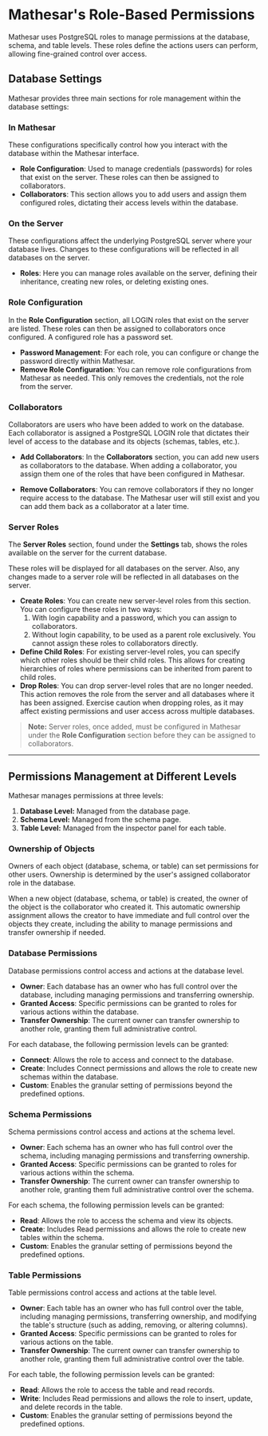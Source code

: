 # Mathesar's Role-Based Permissions

Mathesar uses PostgreSQL roles to manage permissions at the database, schema, and table levels. These roles define the actions users can perform, allowing fine-grained control over access.

## Database Settings

Mathesar provides three main sections for role management within the database settings:

### In Mathesar

These configurations specifically control how you interact with the database within the Mathesar interface.

- **Role Configuration**: Used to manage credentials (passwords) for roles that exist on the server. These roles can then be assigned to collaborators.
- **Collaborators**: This section allows you to add users and assign them configured roles, dictating their access levels within the database.

### On the Server

These configurations affect the underlying PostgreSQL server where your database lives. Changes to these configurations will be reflected in all databases on the server.

- **Roles**: Here you can manage roles available on the server, defining their inheritance, creating new roles, or deleting existing ones.

### Role Configuration

In the **Role Configuration** section, all LOGIN roles that exist on the server are listed. These roles can then be assigned to collaborators once configured. A configured role has a password set.

- **Password Management**: For each role, you can configure or change the password directly within Mathesar.
- **Remove Role Configuration**: You can remove role configurations from Mathesar as needed. This only removes the credentials, not the role from the server.

### Collaborators

Collaborators are users who have been added to work on the database. Each collaborator is assigned a PostgreSQL LOGIN role that dictates their level of access to the database and its objects (schemas, tables, etc.).

- **Add Collaborators**: In the **Collaborators** section, you can add new users as collaborators to the database. When adding a collaborator, you assign them one of the roles that have been configured in Mathesar.

- **Remove Collaborators**: You can remove collaborators if they no longer require access to the database. The Mathesar user will still exist and you can add them back as a collaborator at a later time.

### Server Roles

The **Server Roles** section, found under the **Settings** tab, shows the roles available on the server for the current database.

These roles will be displayed for all databases on the server. Also, any changes made to a server role will be reflected in all databases on the server.

- **Create Roles**: You can create new server-level roles from this section. You can configure these roles in two ways:
  1. With login capability and a password, which you can assign to collaborators.
  2. Without login capability, to be used as a parent role exclusively. You cannot assign these roles to collaborators directly.
- **Define Child Roles**: For existing server-level roles, you can specify which other roles should be their child roles. This allows for creating hierarchies of roles where permissions can be inherited from parent to child roles.
- **Drop Roles**: You can drop server-level roles that are no longer needed. This action removes the role from the server and all databases where it has been assigned. Exercise caution when dropping roles, as it may affect existing permissions and user access across multiple databases.

> **Note:** Server roles, once added, must be configured in Mathesar under the **Role Configuration** section before they can be assigned to collaborators.

---

## Permissions Management at Different Levels

Mathesar manages permissions at three levels:

1. **Database Level:** Managed from the database page.
2. **Schema Level:** Managed from the schema page.
3. **Table Level:** Managed from the inspector panel for each table.

### Ownership of Objects

Owners of each object (database, schema, or table) can set permissions for other users. Ownership is determined by the user's assigned collaborator role in the database.

When a new object (database, schema, or table) is created, the owner of the object is the collaborator who created it. This automatic ownership assignment allows the creator to have immediate and full control over the objects they create, including the ability to manage permissions and transfer ownership if needed.

### Database Permissions

Database permissions control access and actions at the database level.

- **Owner**: Each database has an owner who has full control over the database, including managing permissions and transferring ownership.
- **Granted Access**: Specific permissions can be granted to roles for various actions within the database.
- **Transfer Ownership**: The current owner can transfer ownership to another role, granting them full administrative control.

For each database, the following permission levels can be granted:

- **Connect**: Allows the role to access and connect to the database.
- **Create**: Includes Connect permissions and allows the role to create new schemas within the database.
- **Custom**: Enables the granular setting of permissions beyond the predefined options.

### Schema Permissions

Schema permissions control access and actions at the schema level.

- **Owner**: Each schema has an owner who has full control over the schema, including managing permissions and transferring ownership.
- **Granted Access**: Specific permissions can be granted to roles for various actions within the schema.
- **Transfer Ownership**: The current owner can transfer ownership to another role, granting them full administrative control over the schema.

For each schema, the following permission levels can be granted:

- **Read**: Allows the role to access the schema and view its objects.
- **Create**: Includes Read permissions and allows the role to create new tables within the schema.
- **Custom**: Enables the granular setting of permissions beyond the predefined options.

### Table Permissions

Table permissions control access and actions at the table level.

- **Owner**: Each table has an owner who has full control over the table, including managing permissions, transferring ownership, and modifying the table's structure (such as adding, removing, or altering columns).
- **Granted Access**: Specific permissions can be granted to roles for various actions on the table.
- **Transfer Ownership**: The current owner can transfer ownership to another role, granting them full administrative control over the table.

For each table, the following permission levels can be granted:

- **Read**: Allows the role to access the table and read records.
- **Write**: Includes Read permissions and allows the role to insert, update, and delete records in the table.
- **Custom**: Enables the granular setting of permissions beyond the predefined options.
